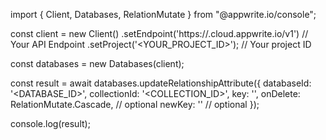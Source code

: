 import { Client, Databases, RelationMutate } from "@appwrite.io/console";

const client = new Client()
    .setEndpoint('https://<REGION>.cloud.appwrite.io/v1') // Your API Endpoint
    .setProject('<YOUR_PROJECT_ID>'); // Your project ID

const databases = new Databases(client);

const result = await databases.updateRelationshipAttribute({
    databaseId: '<DATABASE_ID>',
    collectionId: '<COLLECTION_ID>',
    key: '',
    onDelete: RelationMutate.Cascade, // optional
    newKey: '' // optional
});

console.log(result);
